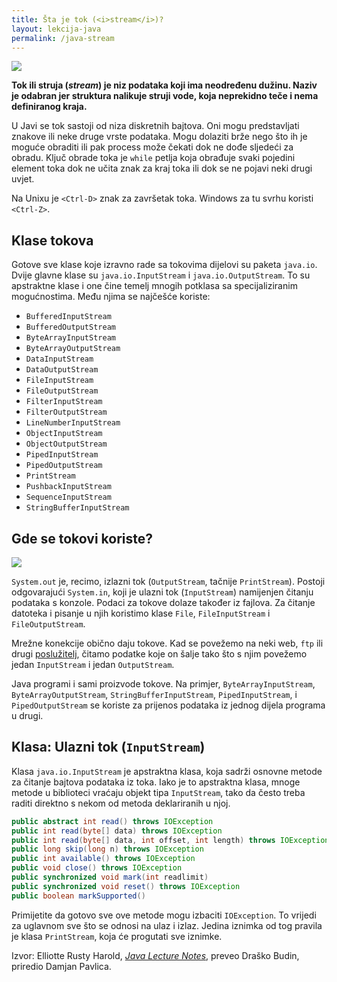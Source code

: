 ```yaml
---
title: Šta je tok (<i>stream</i>)?
layout: lekcija-java
permalink: /java-stream
---
```


![](https://i.stack.imgur.com/5WrVE.png)

**Tok ili struja (*stream*) je niz podataka koji ima neodređenu dužinu. Naziv je odabran jer struktura nalikuje struji vode, koja neprekidno teče i nema definiranog kraja.**

U Javi se tok sastoji od niza diskretnih bajtova. Oni mogu predstavljati znakove ili neke druge vrste podataka. Mogu dolaziti brže nego što ih je moguće obraditi ili pak process može čekati dok ne dođe sljedeći za obradu. Ključ obrade toka je `while` petlja koja obrađuje svaki pojedini element toka dok ne učita znak za kraj toka ili dok se ne pojavi neki drugi uvjet.

Na Unixu je `<Ctrl-D>` znak za završetak toka. Windows za tu svrhu koristi `<Ctrl-Z>`.

## Klase tokova

Gotove sve klase koje izravno rade sa tokovima dijelovi su paketa `java.io`. Dvije glavne klase su `java.io.InputStream` i `java.io.OutputStream`. To su apstraktne klase i one čine temelj mnogih potklasa sa specijaliziranim mogućnostima. Među njima se najčešće koriste:

- `BufferedInputStream`
- `BufferedOutputStream`
- `ByteArrayInputStream`
- `ByteArrayOutputStream`
- `DataInputStream`
- `DataOutputStream`
- `FileInputStream`
- `FileOutputStream`
- `FilterInputStream`
- `FilterOutputStream`
- `LineNumberInputStream`
- `ObjectInputStream`
- `ObjectOutputStream`
- `PipedInputStream`
- `PipedOutputStream`
- `PrintStream`
- `PushbackInputStream`
- `SequenceInputStream`
- `StringBufferInputStream`

## Gde se tokovi koriste?

![](https://www.exclamationlabs.com/blog/content/images/2016/06/toptal-blog-image-1439305042670-c31198c149c1eb8c8d49d32bc8bc9a9e-2.jpg)

`System.out` je, recimo, izlazni tok (`OutputStream`, tačnije `PrintStream`). Postoji odgovarajući `System.in`, koji je ulazni tok (`InputStream`) namijenjen čitanju podataka s konzole. Podaci za tokove dolaze također iz fajlova. Za čitanje datoteka i pisanje u njih koristimo klase `File`, `FileInputStream` i `FileOutputStream`.

Mrežne konekcije obično daju tokove. Kad se povežemo na neki web, `ftp` ili drugi [poslužitelj](/server), čitamo podatke koje on šalje tako što s njim povežemo jedan `InputStream` i jedan `OutputStream`.

Java programi i sami proizvode tokove. Na primjer, `ByteArrayInputStream`, `ByteArrayOutputStream`, `StringBufferInputStream`, `PipedInputStream`, i `PipedOutputStream` se koriste za prijenos podataka iz jednog dijela programa u drugi.

## Klasa: Ulazni tok (`InputStream`)

Klasa `java.io.InputStream` je apstraktna klasa, koja sadrži osnovne metode za čitanje bajtova podataka iz toka. Iako je to apstraktna klasa, mnoge metode u biblioteci vraćaju objekt tipa `InputStream`, tako da često treba raditi direktno s nekom od metoda deklariranih u njoj.

```java
public abstract int read() throws IOException
public int read(byte[] data) throws IOException
public int read(byte[] data, int offset, int length) throws IOException
public long skip(long n) throws IOException
public int available() throws IOException
public void close() throws IOException
public synchronized void mark(int readlimit)
public synchronized void reset() throws IOException
public boolean markSupported()
```

Primijetite da gotovo sve ove metode mogu izbaciti `IOException`. To vrijedi za uglavnom sve što se odnosi na ulaz i izlaz. Jedina iznimka od tog pravila je klasa `PrintStream`, koja će progutati sve iznimke.


Izvor: Elliotte Rusty Harold, *[Java Lecture Notes](//www.cafeaulait.org/course/index.html)*, preveo Draško Budin, priredio Damjan Pavlica.
